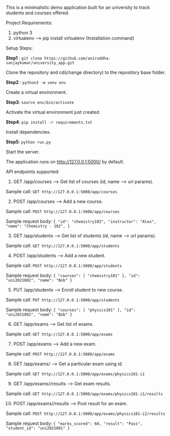 This is a minimalistic demo application built for an university to track students and courses offered.

Project Requirements:

1. python 3
2. virtualenv  --> pip install virtualenv (Installation command)

Setup Steps:

**Step1** : `git clone https://github.com/aniruddha-sanjaykumar/university_app.git`

Clone the repository and cd(change directory) to the repository base folder.

**Step2** : `python3 -m venv env`

Create a virtual environment.

**Step3**: `source env/bin/activate`

Activate the virtual environment just created.

**Step4**: `pip install -r requirements.txt`

Install dependencies.

**Step5**: `python run.py`

Start the server. 

The application runs on http://127.0.0.1:5000/ by default.

API endpoints supported:

1. GET /app/courses --> Get list of courses (id, name --> url params).

Sample call: `GET http://127.0.0.1:5000/app/courses`

2. POST /app/courses --> Add a new course.

Sample call: `POST http://127.0.0.1:5000/app/courses`

Sample request body:
`{
        "id": "chemistry102",
        "instructor": "Alex",
        "name": "Chemistry - 102",
}`

3. GET /app/students --> Get list of students (id, name --> url params).

Sample call: `GET http://127.0.0.1:5000/app/students` 

4. POST /app/students --> Add a new student.

Sample call: `POST http://127.0.0.1:5000/app/students`

Sample request body:
`{
        "courses": [
            "chemistry101"
        ],
        "id": "uni2021002",
        "name": "Bob"
    }`

5. PUT /app/students --> Enroll student to new course.

Sample call: `PUT http://127.0.0.1:5000/app/students`

Sample request body:
`{
        "courses": [
            "physics101"
        ],
        "id": "uni2021002",
        "name": "Bob"
    }`
    
6. GET /app/exams --> Get list of exams. 

Sample call: `GET http://127.0.0.1:5000/app/exams`

7. POST /app/exams --> Add a new exam.

Sample call: `POST http://127.0.0.1:5000/app/exams`

8. GET /app/exams/<id> --> Get a particular exam using id.

Sample call: `GET http://127.0.0.1:5000/app/exams/physics101-i1`

9. GET /app/exams/<id>/results --> Get exam results.

Sample call: `GET http://127.0.0.1:5000/app/exams/physics101-i1/results`

10. POST /app/exams/<id>/results --> Post result for an exam.

Sample call: `POST http://127.0.0.1:5000/app/exams/physics101-i2/results`

Sample request body: 
`{
        "marks_scored": 60,
        "result": "Pass",
        "student_id": "uni2021001"
}`
